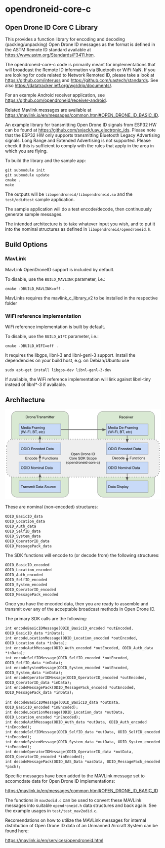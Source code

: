 # opendroneid-core-c

## Open Drone ID Core C Library

This provides a function library for encoding and decoding (packing/unpacking) Open Drone ID messages as the format is defined in the ASTM Remote ID standard available at https://www.astm.org/Standards/F3411.htm.

The opendroneid-core-c code is primarily meant for implementations that will broadcast the Remote ID information via Bluetooth or WiFi NaN.
If you are looking for code related to Network Remoted ID, please take a look at https://github.com/interuss and https://github.com/uastech/standards.
See also https://datatracker.ietf.org/wg/drip/documents/.

For an example Android receiver application, see https://github.com/opendroneid/receiver-android.

Related Mavlink messages are available at https://mavlink.io/en/messages/common.html#OPEN_DRONE_ID_BASIC_ID.

An example library for transmitting Open Drone ID signals from ESP32 HW can be found at https://github.com/sxjack/uav_electronic_ids.
Please note that the ESP32 HW only supports transmitting Bluetooth Legacy Advertising signals. Long Range and Extended Advertising is not supported.
Please check if this is sufficient to comply with the rules that apply in the area in which you are flying.

To build the library and the sample app:

```
git submodule init
git submodule update
cmake .
make
```

The outputs will be `libopendroneid/libopendroneid.so` and the `test/odidtest` sample application.

The sample application will do a test encode/decode, then continuously generate sample messages.

The intended architecture is to take whatever input you wish, and to put it into the nominal structures as defined in `libopendroneid/opendroneid.h`.

## Build Options

### MavLink

MavLink OpenDroneID support is included by default.

To disable, use the ```BUILD_MAVLINK``` parameter, i.e.:

```
cmake -DBUILD_MAVLINK=off .
```

MavLinks requires the mavlink_c_library_v2 to be installed in the respective folder

### WiFi reference implementation

WiFi reference implementation is built by default.

To disable, use the ```BUILD_WIFI``` parameter, i.e.:

```
cmake -DBUILD_WIFI=off .
```

It requires the libgps, libnl-3 and libnl-genl-3 support. Install the dependencies on your build host, e.g. on Debian/Ubuntu use

```
sudo apt-get install libgps-dev libnl-genl-3-dev
```

If available, the WiFi reference implementation will link against libnl-tiny instead of libnl*-3 if available.

## Architecture

![Core SDK Scope](img/core-arch.png "Core SDK Scope")

These are nominal (non-encoded) structures:

```
ODID_BasicID_data
ODID_Location_data
ODID_Auth_data
ODID_SelfID_data
ODID_System_data
ODID_OperatorID_data
ODID_MessagePack_data
```

The SDK functions will encode to (or decode from) the following structures:

```
ODID_BasicID_encoded
ODID_Location_encoded
ODID_Auth_encoded
ODID_SelfID_encoded
ODID_System_encoded
ODID_OperatorID_encoded
ODID_MessagePack_encoded
```

Once you have the encoded data, then you are ready to assemble and transmit over any of the acceptable broadcast methods in Open Drone ID.

The primary SDK calls are the following:

```
int encodeBasicIDMessage(ODID_BasicID_encoded *outEncoded, ODID_BasicID_data *inData);
int encodeLocationMessage(ODID_Location_encoded *outEncoded, ODID_Location_data *inData);
int encodeAuthMessage(ODID_Auth_encoded *outEncoded, ODID_Auth_data *inData);
int encodeSelfIDMessage(ODID_SelfID_encoded *outEncoded, ODID_SelfID_data *inData);
int encodeSystemMessage(ODID_System_encoded *outEncoded, ODID_System_data *inData);
int encodeOperatorIDMessage(ODID_OperatorID_encoded *outEncoded, ODID_OperatorID_data *inData);
int encodeMessagePack(ODID_MessagePack_encoded *outEncoded, ODID_MessagePack_data *inData);

int decodeBasicIDMessage(ODID_BasicID_data *outData, ODID_BasicID_encoded *inEncoded);
int decodeLocationMessage(ODID_Location_data *outData, ODID_Location_encoded *inEncoded);
int decodeAuthMessage(ODID_Auth_data *outData, ODID_Auth_encoded *inEncoded);
int decodeSelfIDMessage(ODID_SelfID_data *outData, ODID_SelfID_encoded *inEncoded);
int decodeSystemMessage(ODID_System_data *outData, ODID_System_encoded *inEncoded);
int decodeOperatorIDMessage(ODID_OperatorID_data *outData, ODID_OperatorID_encoded *inEncoded);
int decodeMessagePack(ODID_UAS_Data *uasData, ODID_MessagePack_encoded *pack);
```

Specific messages have been added to the MAVLink message set to accomodate data for Open Drone ID implementations:

https://mavlink.io/en/messages/common.html#OPEN_DRONE_ID_BASIC_ID

The functions in `mav2odid.c` can be used to convert these MAVLink messages into suitable `opendroneid.h` data structures and back again. See the example usages in `test/test_mav2odid.c`.

Recomendations on how to utilize the MAVLink messages for internal distribution of Open Drone ID data of an Unmanned Aircraft System can be found here:

https://mavlink.io/en/services/opendroneid.html
